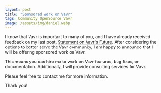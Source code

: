 ```yaml
---
layout: post
title: "Sponsored work on Vavr"
tags: Community OpenSource Vavr
image: /assets/img/daniel.webp
---
```


I know that Vavr is important to many of you, and I have already received feedback on my last post, [Statement on Vavr's Future](https://danieldietrich.dev/blog/2024/06/07/statement-on-vavrs-future/). After considering the options to better serve the Vavr community, I am happy to announce that I will be offering sponsored work on Vavr.

This means you can hire me to work on Vavr features, bug fixes, or documentation. Additionally, I will provide consulting services for Vavr.

Please feel free to contact me for more information.

Thank you!

